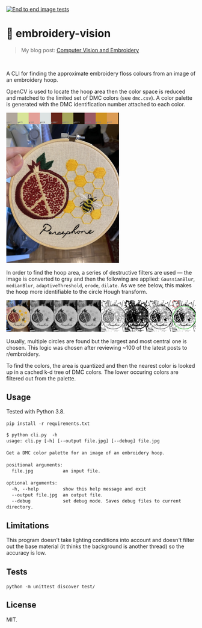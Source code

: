 [![End to end image tests](https://github.com/healeycodes/embroidery-vision/actions/workflows/python-app.yml/badge.svg?branch=main)](https://github.com/healeycodes/embroidery-vision/actions/workflows/python-app.yml)

# 🧵 embroidery-vision

> My blog post: [Computer Vision and Embroidery](https://healeycodes.com/computer-vision-and-embroidery/)

<br>

A CLI for finding the approximate embroidery floss colours from an image of an embroidery hoop.

OpenCV is used to locate the hoop area then the color space is reduced and matched to the limited set of DMC colors (see `dmc.csv`). A color palette is generated with the DMC identification number attached to each color.

<img src="https://github.com/healeycodes/embroidery-vision/blob/main/examples/example_out.jpg" height="400">

In order to find the hoop area, a series of destructive filters are used — the image is converted to gray and then the following are applied: `GaussianBlur`, `medianBlur`, `adaptiveThreshold`, `erode`, `dilate`. As we see below, this makes the hoop more identifiable to the circle Hough transform.

<img src="https://github.com/healeycodes/embroidery-vision/blob/main/examples/example_destructive_filters.jpg">

Usually, multiple circles are found but the largest and most central one is chosen. This logic was chosen after reviewing ~100 of the latest posts to r/embroidery.

To find the colors, the area is quantized and then the nearest color is looked up in a cached k-d tree of DMC colors. The lower occuring colors are filtered out from the palette.

## Usage

Tested with Python 3.8.

`pip install -r requirements.txt`

```
$ python cli.py  -h
usage: cli.py [-h] [--output file.jpg] [--debug] file.jpg

Get a DMC color palette for an image of an embroidery hoop.

positional arguments:
  file.jpg           an input file.

optional arguments:
  -h, --help         show this help message and exit
  --output file.jpg  an output file.
  --debug            set debug mode. Saves debug files to current directory.
```

## Limitations

This program doesn't take lighting conditions into account and doesn't filter out the base material (it thinks the background is another thread) so the accuracy is low.

## Tests

`python -m unittest discover test/`

## License

MIT.
